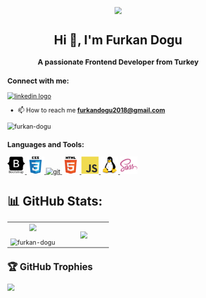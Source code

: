 <p align="center"><img src="https://i.imgur.com/A6bWGFl.gif"/>

<h1 align="center">Hi 👋, I'm Furkan Dogu</h1>
<h3 align="center">A passionate Frontend Developer from Turkey</h3>

<h3 align="left">Connect with me:</h3> 
<div align="left">
   <a href=https://www.linkedin.com/in/furkan-dogu/ target="blank"> <img src="https://img.shields.io/static/v1?message=LinkedIn&logo=linkedin&label=&color=0077B5&logoColor=white&labelColor=&style=for-the-badge" height="35" alt="linkedin logo"  /></a>
</div>

- 📫 How to reach me **furkandogu2018@gmail.com**

<p align="left"> <img src="https://komarev.com/ghpvc/?username=furkan-dogu&label=Profile%20views&color=0e75b6&style=flat" alt="furkan-dogu" /> </p>

<h3 align="left">Languages and Tools:</h3>
<p align="left"> <a href="https://getbootstrap.com" target="_blank" rel="noreferrer"> <img src="https://raw.githubusercontent.com/devicons/devicon/master/icons/bootstrap/bootstrap-plain-wordmark.svg" alt="bootstrap" width="40" height="40"/> </a> <a href="https://www.w3schools.com/css/" target="_blank" rel="noreferrer"> <img src="https://raw.githubusercontent.com/devicons/devicon/master/icons/css3/css3-original-wordmark.svg" alt="css3" width="40" height="40"/> </a> <a href="https://git-scm.com/" target="_blank" rel="noreferrer"> <img src="https://www.vectorlogo.zone/logos/git-scm/git-scm-icon.svg" alt="git" width="40" height="40"/> </a> <a href="https://www.w3.org/html/" target="_blank" rel="noreferrer"> <img src="https://raw.githubusercontent.com/devicons/devicon/master/icons/html5/html5-original-wordmark.svg" alt="html5" width="40" height="40"/> </a> <a href="https://developer.mozilla.org/en-US/docs/Web/JavaScript" target="_blank" rel="noreferrer"> <img src="https://raw.githubusercontent.com/devicons/devicon/master/icons/javascript/javascript-original.svg" alt="javascript" width="40" height="40"/> </a> <a href="https://www.linux.org/" target="_blank" rel="noreferrer"> <img src="https://raw.githubusercontent.com/devicons/devicon/master/icons/linux/linux-original.svg" alt="linux" width="40" height="40"/> </a> <a href="https://sass-lang.com" target="_blank" rel="noreferrer"> <img src="https://raw.githubusercontent.com/devicons/devicon/master/icons/sass/sass-original.svg" alt="sass" width="40" height="40"/> </a> </p>

# 📊 GitHub Stats:

<p align="center">
<table align="center">
<tr border="none">
<td width="50%" align="center">
  <img  align="center"  src="https://github-readme-stats.vercel.app/api?username=furkan-dogu&theme=dark&show_icons=true&count_private=true" />
  <br></br>
  <img  title="🔥 Get streak stats for your profile at git.io/streak-stats" alt="furkan-dogu" src="https://github-readme-streak-stats.herokuapp.com/?user=furkan-dogu&theme=dark&hide_border=false" /> 
</td>
<td width="50%" align="center">
  <img  align="center"  src="https://github-readme-stats.anuraghazra1.vercel.app/api/top-langs/?username=furkan-dogu&theme=dark&hide_border=false&no-bg=true&no-frame=true&langs_count=10"/>
  </td>
</tr>
</table>

## 🏆 GitHub Trophies
![](https://github-profile-trophy.vercel.app/?username=furkan-dogu&theme=radical&no-frame=true&no-bg=true&margin-w=4)
